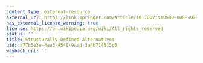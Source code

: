 ```yaml
---
content_type: external-resource
external_url: https://link.springer.com/article/10.1007/s10988-008-9029-y
has_external_license_warning: true
license: https://en.wikipedia.org/wiki/All_rights_reserved
status: ''
title: Structurally-Defined Alternatives
uid: a77b5e3e-4aa3-4540-9aad-3a4b714513c0
wayback_url: ''
---
```

